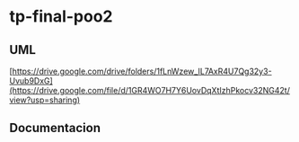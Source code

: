 # tp-final-poo2

## UML
[https://drive.google.com/drive/folders/1fLnWzew_IL7AxR4U7Qg32y3-Uvub9DxG](https://drive.google.com/file/d/1GR4WO7H7Y6UovDqXtIzhPkocv32NG42t/view?usp=sharing)

## Documentacion
